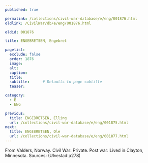 ```yaml
---
published: true

permalink: /collections/civil-war-database/e/eng/001876.html
oldlink: /CivilWar/db/e/eng/001876.html

oldid: 001876

title: ENGEBRETSEN, Engebret

pagelist:
  exclude: false
  order: 1876
  image: 
  alt:
  caption:
  title:
  subtitle:      # Defaults to page subtitle
  teaser:

category: 
  - E 
  - ENG

previous:
  title: ENGEBRETSEN, Elling
  url: /collections/civil-war-database/e/eng/001875.html  
next:
  title: ENGEBRETSEN, Ole
  url: /collections/civil-war-database/e/eng/001877.html   
---
```

From Valders, Norway. Civil War: Private. Post war: Lived in Clayton, Minnesota. Sources: (Ulvestad p278)